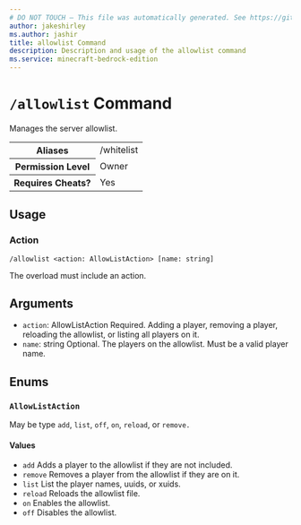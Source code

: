 ```yaml
---
# DO NOT TOUCH — This file was automatically generated. See https://github.com/mojang/minecraftapidocsgenerator to modify descriptions, examples, etc.
author: jakeshirley
ms.author: jashir
title: allowlist Command
description: Description and usage of the allowlist command
ms.service: minecraft-bedrock-edition
---
```

# `/allowlist` Command
Manages the server allowlist.

<table>
  <tr>
    <th>Aliases</th>
    <td>/whitelist</td>
  </tr>
  <tr>
    <th>Permission Level</th>
    <td>Owner</td>
  </tr>
  <tr>
    <th>Requires Cheats?</th>
    <td>Yes</td>
  </tr>
</table>

## Usage
### Action
`/allowlist <action: AllowListAction> [name: string]`

The overload must include an action.

## Arguments
- `action`: AllowListAction
Required. Adding a player, removing a player, reloading the allowlist, or listing all players on it.
- `name`: string
Optional. The players on the allowlist. Must be a valid player name.

## Enums
### `AllowListAction`
May be type `add`, `list`, `off`, `on`, `reload`, or `remove.`

#### Values
- `add`
Adds a player to the allowlist if they are not included.
- `remove`
Removes a player from the allowlist if they are on it.
- `list`
List the player names, uuids, or xuids.
- `reload`
Reloads the allowlist file.
- `on`
Enables the allowlist.
- `off`
Disables the allowlist.
